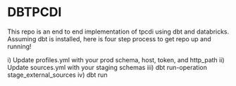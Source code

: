 # DBTPCDI

This repo is an end to end implementation of tpcdi using dbt and databricks. Assuming dbt is installed, here is four step process to get repo up and running!

i) Update profiles.yml with your prod schema, host, token, and http_path
ii) Update sources.yml with your staging schemas
iii) dbt run-operation stage_external_sources
iv) dbt run
